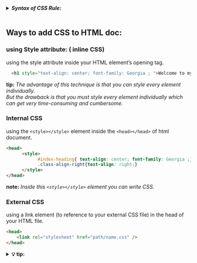 <details>
  <summary>
    <b><em> Syntax of CSS Rule: </em></b>
  </summary>
  <p>
    
**important:** ***A CSS rule looks like this:-***
```CSS
	  selector {
	  	property: value; 
	  	...
	  }
```
**note:** _the value here is different from ``<element attribute= “value”> </element>``_
  </p>
</details>
  
<br/>

## Ways to add CSS to HTML doc:
### using Style attribute: ( inline CSS)
using the style attribute inside your HTML element’s opening tag.
```HTML	
  <h1 style="text-align: center; font-family: Georgia ; ">Welcome to mysite</h1>
```
**tip:** _The advantage of this technique is that you can style every element individually._ 
<br/>_But the drawback is that you must style every element individually which can get very time-consuming and cumbersome._


### Internal CSS
using the ``<style></style>`` element inside the ``<head></head>`` of html document. 
```HTML
<head>
      <style>
        	#index-heading{ text-align: center; font-family: Georgia ;}
        	.class-align-right{text-align: right;}
      </style> 
</head>
```
**note:** _Inside this ``<style></style>`` element you can write CSS._


### External CSS
using a link element (to reference to your external CSS file) in the head of your HTML file.
```HTML
<head>
	<link rel="stylesheet" href="path/name.css" />
</head>
```
<details>
  <summary>
    <b> 💡 tip: </b>
  </summary>
<p>

-	often, Using internal and inline CSS leads to bad code, since structure and style are not seperated and after some time they are hard to manage. This is why external CSS is the standard in web-development.
- There is no limit on how many stylesheets you can include. Simply add as many <link /> tags as you wish. Of course, online sources are also possible. However, too many online sources may slow down your app.
- you can use _Inline CSS_ for debugging, _Internal CSS_ for certain properties to be applied to a single page, all that while using _External CSS._

</p>
</details>

